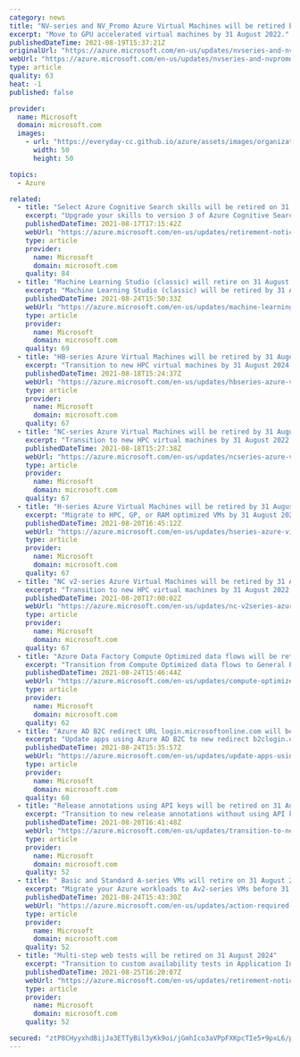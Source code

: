 ```yaml
---
category: news
title: "NV-series and NV_Promo Azure Virtual Machines will be retired by 31 August 2022"
excerpt: "Move to GPU accelerated virtual machines by 31 August 2022."
publishedDateTime: 2021-08-19T15:37:21Z
originalUrl: "https://azure.microsoft.com/en-us/updates/nvseries-and-nvpromo-azure-virtual-machines-will-be-retired-by-31-august-2022/"
webUrl: "https://azure.microsoft.com/en-us/updates/nvseries-and-nvpromo-azure-virtual-machines-will-be-retired-by-31-august-2022/"
type: article
quality: 63
heat: -1
published: false

provider:
  name: Microsoft
  domain: microsoft.com
  images:
    - url: "https://everyday-cc.github.io/azure/assets/images/organizations/microsoft.com-50x50.jpg"
      width: 50
      height: 50

topics:
  - Azure

related:
  - title: "Select Azure Cognitive Search skills will be retired on 31 August 2024"
    excerpt: "Upgrade your skills to version 3 of Azure Cognitive Search sentiment analysis and entity recognition skills."
    publishedDateTime: 2021-08-17T17:15:42Z
    webUrl: "https://azure.microsoft.com/en-us/updates/retirement-notice-select-azure-cognitive-search-skills-will-be-retired-on-31-august-2024/"
    type: article
    provider:
      name: Microsoft
      domain: microsoft.com
    quality: 84
  - title: "Machine Learning Studio (classic) will retire on 31 August 2024 "
    excerpt: "Machine Learning Studio (classic) will be retired by 31 August 2024 – transition to Azure Machine Learning."
    publishedDateTime: 2021-08-24T15:50:33Z
    webUrl: "https://azure.microsoft.com/en-us/updates/machine-learning-studio-classic-will-retire-on-31-august-2024/"
    type: article
    provider:
      name: Microsoft
      domain: microsoft.com
    quality: 69
  - title: "HB-series Azure Virtual Machines will be retired by 31 August 2024"
    excerpt: "Transition to new HPC virtual machines by 31 August 2024."
    publishedDateTime: 2021-08-18T15:24:37Z
    webUrl: "https://azure.microsoft.com/en-us/updates/hbseries-azure-virtual-machines-will-be-retired-by-31-august-2024/"
    type: article
    provider:
      name: Microsoft
      domain: microsoft.com
    quality: 67
  - title: "NC-series Azure Virtual Machines will be retired by 31 August 2022"
    excerpt: "Transition to new HPC virtual machines by 31 August 2022."
    publishedDateTime: 2021-08-18T15:27:38Z
    webUrl: "https://azure.microsoft.com/en-us/updates/ncseries-azure-virtual-machines-will-be-retired-by-31-august-2022/"
    type: article
    provider:
      name: Microsoft
      domain: microsoft.com
    quality: 67
  - title: "H-series Azure Virtual Machines will be retired by 31 August 2022"
    excerpt: "Migrate to HPC, GP, or RAM optimized VMs by 31 August 2022"
    publishedDateTime: 2021-08-20T16:45:12Z
    webUrl: "https://azure.microsoft.com/en-us/updates/hseries-azure-virtual-machines-will-be-retired-by-31-august-2022/"
    type: article
    provider:
      name: Microsoft
      domain: microsoft.com
    quality: 67
  - title: "NC v2-series Azure Virtual Machines will be retired by 31 August 2022 "
    excerpt: "Transition to new HPC virtual machines by 31 August 2022."
    publishedDateTime: 2021-08-20T17:00:02Z
    webUrl: "https://azure.microsoft.com/en-us/updates/nc-v2series-azure-virtual-machines-will-be-retired-by-31-august-2022/"
    type: article
    provider:
      name: Microsoft
      domain: microsoft.com
    quality: 67
  - title: "Azure Data Factory Compute Optimized data flows will be retired on 31 August 2024"
    excerpt: "Transition from Compute Optimized data flows to General Purpose data flows by 31 August 2024. "
    publishedDateTime: 2021-08-24T15:46:44Z
    webUrl: "https://azure.microsoft.com/en-us/updates/compute-optimized-data-flows-will-be-retired-on-31-august-2024/"
    type: article
    provider:
      name: Microsoft
      domain: microsoft.com
    quality: 62
  - title: "Azure AD B2C redirect URL login.microsoftonline.com will be retired on 31 August 2022"
    excerpt: "Update apps using Azure AD B2C to new redirect b2clogin.com. "
    publishedDateTime: 2021-08-24T15:35:57Z
    webUrl: "https://azure.microsoft.com/en-us/updates/update-apps-using-azure-ad-b2c-to-new-redirect-b2clogincom/"
    type: article
    provider:
      name: Microsoft
      domain: microsoft.com
    quality: 60
  - title: "Release annotations using API keys will be retired on 31 August 2024"
    excerpt: "Transition to new release annotations without using API keys in Application Insights."
    publishedDateTime: 2021-08-20T16:41:48Z
    webUrl: "https://azure.microsoft.com/en-us/updates/transition-to-new-release-annotations-in-application-insights/"
    type: article
    provider:
      name: Microsoft
      domain: microsoft.com
    quality: 52
  - title: " Basic and Standard A-series VMs will retire on 31 August 2024"
    excerpt: "Migrate your Azure workloads to Av2-series VMs before 31 August 2024."
    publishedDateTime: 2021-08-24T15:43:30Z
    webUrl: "https://azure.microsoft.com/en-us/updates/action-required-migrate-your-azure-workloads-to-av2series-vms-before-31-august-2024/"
    type: article
    provider:
      name: Microsoft
      domain: microsoft.com
    quality: 52
  - title: "Multi-step web tests will be retired on 31 August 2024"
    excerpt: "Transition to custom availability tests in Application Insights by 31 August 2024."
    publishedDateTime: 2021-08-25T16:20:07Z
    webUrl: "https://azure.microsoft.com/en-us/updates/retirement-notice-transition-to-custom-availability-tests-in-application-insights/"
    type: article
    provider:
      name: Microsoft
      domain: microsoft.com
    quality: 52

secured: "ztP8CHyyxhdBijJa3ETTyBil3yKk9oi/jGmhIco3aVPpFXKpcTIe5+9pxL6/pe3AMR8wNRp2vFDgUn8qXpMWAfdV0VkR5/V179tjuDcSXXYzNey0/ELKtq9Z617pvgJZEiYsAAaNBUxtbLupE/vZLnXaADxZ/zT7ubEocgavwP/cSjuxVqlb/bONJSa0aO2mqRlbFZyZDHi2IH2YYiEq+BIRSc74av5vT9Fcik4pFMSZR9N1F1SgXZ7VtBTXgx9dQn4Hj0NiJTln8bNXGIbKwrMIw403AnSv+Q9tz/i+Z3zBM+uRYJ8HbTLLIipb+3Cg9V7QoSjaMVlPPS2Oj8JsQBhLpb31h+zrNYcIvSAjftI=;OvM/Rmeos/EmCAHeWfWULQ=="
---
```



